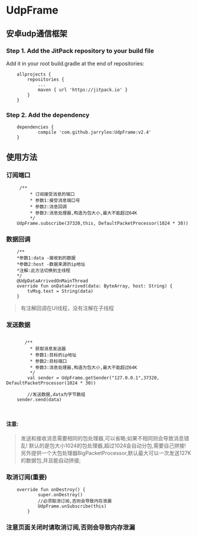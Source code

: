 # UdpFrame
## 安卓udp通信框架
### Step 1. Add the JitPack repository to your build file

Add it in your root build.gradle at the end of repositories:
```
	allprojects {
		repositories {
			...
			maven { url 'https://jitpack.io' }
		}
	}
```
### Step 2. Add the dependency
```
	dependencies {
	        compile 'com.github.jarryleo:UdpFrame:v2.4'
	}
```
## 使用方法

### 订阅端口
```
     /**
         * 订阅接受消息的端口
         * 参数1:接受消息端口号
         * 参数2:消息回调
         * 参数3:消息处理器,构造为包大小,最大不能超过64K
         */ 
    UdpFrame.subscribe(37320,this, DefaultPacketProcessor(1024 * 30))
```
### 数据回调
```
    /**
    *参数1:data -接收到的数据
    *参数2:host -数据来源的ip地址
    *注解:此方法切换到主线程
    */
    @UdpDataArrivedOnMainThread
    override fun onDataArrived(data: ByteArray, host: String) {
        tvMsg.text = String(data)
    }
```
> 有注解回调在UI线程，没有注解在子线程

### 发送数据
```
	
       /**
         * 获取消息发送器
         * 参数1:目标的ip地址
         * 参数2:目标端口
         * 参数3:消息处理器,构造为包大小,最大不能超过64K
         */
        val sender = UdpFrame.getSender("127.0.0.1",37320, DefaultPacketProcessor(1024 * 30))
	
       	//发送数据,data为字节数组
	sender.send(data)
	
       
```
#### 注意:
> 发送和接收消息需要相同的包处理器,可以省略;如果不相同则会导致消息错乱!
> 默认的是包大小1024的包处理器,超过1024会自动分包,需要自己拼接!
> 另外提供一个大包处理器BigPacketProcessor,默认最大可以一次发送127K的数据包,并且能自动拼接;

### 取消订阅(重要)
```
	override fun onDestroy() {
        	super.onDestroy()
        	//必须取消订阅,否则会导致内存泄漏
        	UdpFrame.unSubscribe(this)
    	}
```

### 注意页面关闭时请取消订阅,否则会导致内存泄漏
